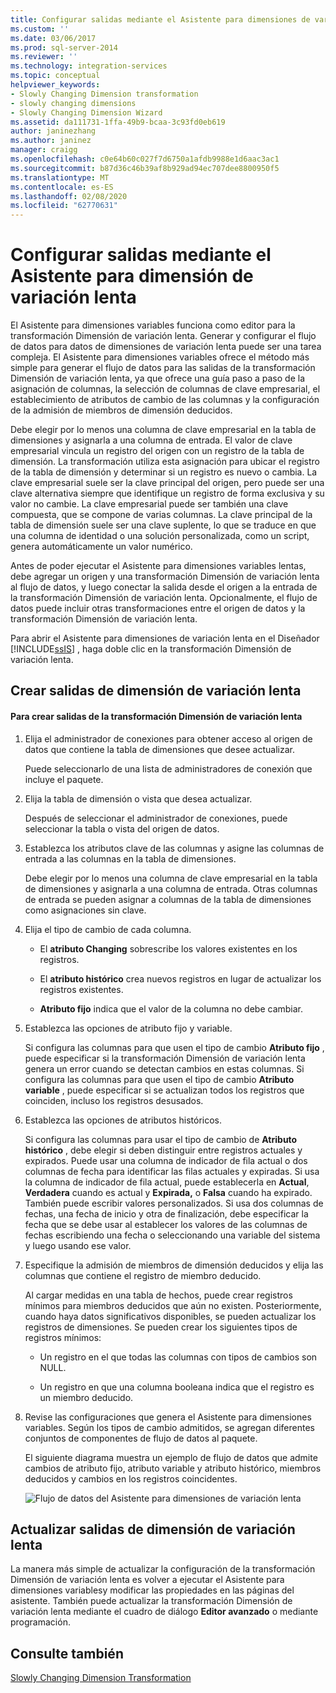 ```yaml
---
title: Configurar salidas mediante el Asistente para dimensiones de variación lenta | Microsoft Docs
ms.custom: ''
ms.date: 03/06/2017
ms.prod: sql-server-2014
ms.reviewer: ''
ms.technology: integration-services
ms.topic: conceptual
helpviewer_keywords:
- Slowly Changing Dimension transformation
- slowly changing dimensions
- Slowly Changing Dimension Wizard
ms.assetid: da111731-1ffa-49b9-bcaa-3c93fd0eb619
author: janinezhang
ms.author: janinez
manager: craigg
ms.openlocfilehash: c0e64b60c027f7d6750a1afdb9988e1d6aac3ac1
ms.sourcegitcommit: b87d36c46b39af8b929ad94ec707dee8800950f5
ms.translationtype: MT
ms.contentlocale: es-ES
ms.lasthandoff: 02/08/2020
ms.locfileid: "62770631"
---
```

# <a name="configure-outputs-using-the-slowly-changing-dimension-wizard"></a>Configurar salidas mediante el Asistente para dimensión de variación lenta
  El Asistente para dimensiones variables funciona como editor para la transformación Dimensión de variación lenta. Generar y configurar el flujo de datos para datos de dimensiones de variación lenta puede ser una tarea compleja. El Asistente para dimensiones variables ofrece el método más simple para generar el flujo de datos para las salidas de la transformación Dimensión de variación lenta, ya que ofrece una guía paso a paso de la asignación de columnas, la selección de columnas de clave empresarial, el establecimiento de atributos de cambio de las columnas y la configuración de la admisión de miembros de dimensión deducidos.  
  
 Debe elegir por lo menos una columna de clave empresarial en la tabla de dimensiones y asignarla a una columna de entrada. El valor de clave empresarial vincula un registro del origen con un registro de la tabla de dimensión. La transformación utiliza esta asignación para ubicar el registro de la tabla de dimensión y determinar si un registro es nuevo o cambia. La clave empresarial suele ser la clave principal del origen, pero puede ser una clave alternativa siempre que identifique un registro de forma exclusiva y su valor no cambie. La clave empresarial puede ser también una clave compuesta, que se compone de varias columnas. La clave principal de la tabla de dimensión suele ser una clave suplente, lo que se traduce en que una columna de identidad o una solución personalizada, como un script, genera automáticamente un valor numérico.  
  
 Antes de poder ejecutar el Asistente para dimensiones variables lentas, debe agregar un origen y una transformación Dimensión de variación lenta al flujo de datos, y luego conectar la salida desde el origen a la entrada de la transformación Dimensión de variación lenta. Opcionalmente, el flujo de datos puede incluir otras transformaciones entre el origen de datos y la transformación Dimensión de variación lenta.  
  
 Para abrir el Asistente para dimensiones de variación lenta en el Diseñador [!INCLUDE[ssIS](../../../includes/ssis-md.md)] , haga doble clic en la transformación Dimensión de variación lenta.  
  
## <a name="creating-slowly-changing-dimension-outputs"></a>Crear salidas de dimensión de variación lenta  
  
#### <a name="to-create-slowly-changing-dimension-transformation-outputs"></a>Para crear salidas de la transformación Dimensión de variación lenta  
  
1.  Elija el administrador de conexiones para obtener acceso al origen de datos que contiene la tabla de dimensiones que desee actualizar.  
  
     Puede seleccionarlo de una lista de administradores de conexión que incluye el paquete.  
  
2.  Elija la tabla de dimensión o vista que desea actualizar.  
  
     Después de seleccionar el administrador de conexiones, puede seleccionar la tabla o vista del origen de datos.  
  
3.  Establezca los atributos clave de las columnas y asigne las columnas de entrada a las columnas en la tabla de dimensiones.  
  
     Debe elegir por lo menos una columna de clave empresarial en la tabla de dimensiones y asignarla a una columna de entrada. Otras columnas de entrada se pueden asignar a columnas de la tabla de dimensiones como asignaciones sin clave.  
  
4.  Elija el tipo de cambio de cada columna.  
  
    -   El **atributo Changing** sobrescribe los valores existentes en los registros.  
  
    -   El **atributo histórico** crea nuevos registros en lugar de actualizar los registros existentes.  
  
    -   **Atributo fijo** indica que el valor de la columna no debe cambiar.  
  
5.  Establezca las opciones de atributo fijo y variable.  
  
     Si configura las columnas para que usen el tipo de cambio **Atributo fijo** , puede especificar si la transformación Dimensión de variación lenta genera un error cuando se detectan cambios en estas columnas. Si configura las columnas para que usen el tipo de cambio **Atributo variable** , puede especificar si se actualizan todos los registros que coinciden, incluso los registros desusados.  
  
6.  Establezca las opciones de atributos históricos.  
  
     Si configura las columnas para usar el tipo de cambio de **Atributo histórico** , debe elegir si deben distinguir entre registros actuales y expirados. Puede usar una columna de indicador de fila actual o dos columnas de fecha para identificar las filas actuales y expiradas. Si usa la columna de indicador de fila actual, puede establecerla en **Actual**, **Verdadera** cuando es actual y **Expirada,** o **Falsa** cuando ha expirado. También puede escribir valores personalizados. Si usa dos columnas de fechas, una fecha de inicio y otra de finalización, debe especificar la fecha que se debe usar al establecer los valores de las columnas de fechas escribiendo una fecha o seleccionando una variable del sistema y luego usando ese valor.  
  
7.  Especifique la admisión de miembros de dimensión deducidos y elija las columnas que contiene el registro de miembro deducido.  
  
     Al cargar medidas en una tabla de hechos, puede crear registros mínimos para miembros deducidos que aún no existen. Posteriormente, cuando haya datos significativos disponibles, se pueden actualizar los registros de dimensiones. Se pueden crear los siguientes tipos de registros mínimos:  
  
    -   Un registro en el que todas las columnas con tipos de cambios son NULL.  
  
    -   Un registro en que una columna booleana indica que el registro es un miembro deducido.  
  
8.  Revise las configuraciones que genera el Asistente para dimensiones variables. Según los tipos de cambio admitidos, se agregan diferentes conjuntos de componentes de flujo de datos al paquete.  
  
     El siguiente diagrama muestra un ejemplo de flujo de datos que admite cambios de atributo fijo, atributo variable y atributo histórico, miembros deducidos y cambios en los registros coincidentes.  
  
     ![Flujo de datos del Asistente para dimensiones de variación lenta](../../media/dimensionwizard.gif "Flujo de datos del Asistente para dimensiones de variación lenta")  
  
## <a name="updating-slowly-changing-dimension-outputs"></a>Actualizar salidas de dimensión de variación lenta  
 La manera más simple de actualizar la configuración de la transformación Dimensión de variación lenta es volver a ejecutar el Asistente para dimensiones variablesy modificar las propiedades en las páginas del asistente. También puede actualizar la transformación Dimensión de variación lenta mediante el cuadro de diálogo **Editor avanzado** o mediante programación.  
  
## <a name="see-also"></a>Consulte también  
 [Slowly Changing Dimension Transformation](slowly-changing-dimension-transformation.md)  
  
  
